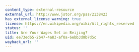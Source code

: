 ```yaml
---
content_type: external-resource
external_url: http://www.jstor.org/pss/2138423
has_external_license_warning: true
license: https://en.wikipedia.org/wiki/All_rights_reserved
status: ''
title: Are Your Wages Set in Beijing?
uid: ee73ed65-2b47-4a83-af0a-6ebb3d0b7d5c
wayback_url: ''
---
```

